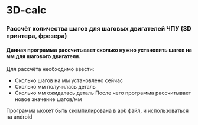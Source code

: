 # 3D-calc
### Рассчёт количества шагов для шаговых двигателей ЧПУ (3D принтера, фрезера) 

#### Данная программа рассчитывает сколько нужно установить шагов на мм для шагового двигателя.
Для рассчёта необходимо ввести:
 +  Сколько шагов на мм установлено сейчас
 +  Сколько мм получилась деталь
 +  Сколько мм ожидалась деталь
После чего программа рассчитывает новое значение шагов/мм

Программа может быть скомпилирована в apk файл, и использоваться на android 


